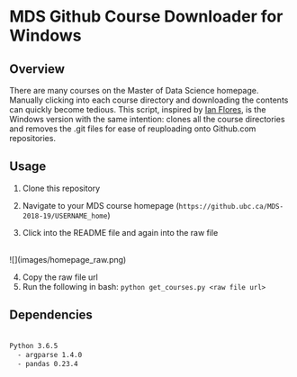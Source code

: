 # MDS Github Course Downloader for Windows

## Overview
There are many courses on the Master of Data Science homepage. Manually clicking into each course directory and downloading the contents can quickly become tedious. This script, inspired by [Ian Flores](https://github.com/ian-flores/github_downloader), is the Windows version with the same intention: clones all the course directories and removes the .git files for ease of reuploading onto Github.com repositories.

## Usage
1. Clone this repository

2. Navigate to your MDS course homepage (```https://github.ubc.ca/MDS-2018-19/USERNAME_home```)

3. Click into the README file and again into the raw file
 <br>
![](images/homepage_raw.png)

4. Copy the raw file url
5. Run the following in bash: ```python get_courses.py <raw file url>```

## Dependencies
```This script is written for github.ubc.ca using HTTPS login.

Python 3.6.5
  - argparse 1.4.0
  - pandas 0.23.4
```
